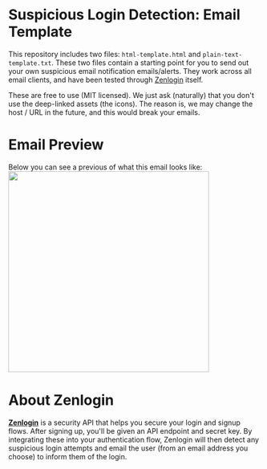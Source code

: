 # Suspicious Login Detection: Email Template
This repository includes two files: `html-template.html` and `plain-text-template.txt`. These two files contain a starting point for you to send out your own suspicious email notification emails/alerts. They work across all email clients, and have been tested through [Zenlogin](https://zenlogin.co/?gh) itself.

These are free to use (MIT licensed). We just ask (naturally) that you don't use the deep-linked assets (the icons). The reason is, we may change the host / URL in the future, and this would break your emails.

# Email Preview
Below you can see a previous of what this email looks like:  
<img src="https://github.com/zenlogin/suspicious-login-detection-email-template/assets/612938/a0708f4f-d630-4d20-b180-8995dbb70d4e" width="400" />

# About Zenlogin
**[Zenlogin](https://zenlogin.co/)** is a security API that helps you secure your login and signup flows. After signing up, you'll be given an API endpoint and secret key. By integrating these into your authentication flow, Zenlogin will then detect any suspicious login attempts and email the user (from an email address you choose) to inform them of the login.
